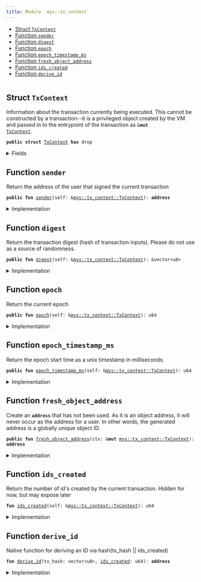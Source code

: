 ```yaml
---
title: Module `mys::tx_context`
---
```




-  [Struct `TxContext`](#mys_tx_context_TxContext)
-  [Function `sender`](#mys_tx_context_sender)
-  [Function `digest`](#mys_tx_context_digest)
-  [Function `epoch`](#mys_tx_context_epoch)
-  [Function `epoch_timestamp_ms`](#mys_tx_context_epoch_timestamp_ms)
-  [Function `fresh_object_address`](#mys_tx_context_fresh_object_address)
-  [Function `ids_created`](#mys_tx_context_ids_created)
-  [Function `derive_id`](#mys_tx_context_derive_id)


<pre><code></code></pre>



<a name="mys_tx_context_TxContext"></a>

## Struct `TxContext`

Information about the transaction currently being executed.
This cannot be constructed by a transaction--it is a privileged object created by
the VM and passed in to the entrypoint of the transaction as <code>&<b>mut</b> <a href="../mys/tx_context.md#mys_tx_context_TxContext">TxContext</a></code>.


<pre><code><b>public</b> <b>struct</b> <a href="../mys/tx_context.md#mys_tx_context_TxContext">TxContext</a> <b>has</b> drop
</code></pre>



<details>
<summary>Fields</summary>


<dl>
<dt>
<code><a href="../mys/tx_context.md#mys_tx_context_sender">sender</a>: <b>address</b></code>
</dt>
<dd>
 The address of the user that signed the current transaction
</dd>
<dt>
<code>tx_hash: vector&lt;u8&gt;</code>
</dt>
<dd>
 Hash of the current transaction
</dd>
<dt>
<code><a href="../mys/tx_context.md#mys_tx_context_epoch">epoch</a>: u64</code>
</dt>
<dd>
 The current epoch number
</dd>
<dt>
<code><a href="../mys/tx_context.md#mys_tx_context_epoch_timestamp_ms">epoch_timestamp_ms</a>: u64</code>
</dt>
<dd>
 Timestamp that the epoch started at
</dd>
<dt>
<code><a href="../mys/tx_context.md#mys_tx_context_ids_created">ids_created</a>: u64</code>
</dt>
<dd>
 Counter recording the number of fresh id's created while executing
 this transaction. Always 0 at the start of a transaction
</dd>
</dl>


</details>

<a name="mys_tx_context_sender"></a>

## Function `sender`

Return the address of the user that signed the current
transaction


<pre><code><b>public</b> <b>fun</b> <a href="../mys/tx_context.md#mys_tx_context_sender">sender</a>(self: &<a href="../mys/tx_context.md#mys_tx_context_TxContext">mys::tx_context::TxContext</a>): <b>address</b>
</code></pre>



<details>
<summary>Implementation</summary>


<pre><code><b>public</b> <b>fun</b> <a href="../mys/tx_context.md#mys_tx_context_sender">sender</a>(self: &<a href="../mys/tx_context.md#mys_tx_context_TxContext">TxContext</a>): <b>address</b> {
    self.<a href="../mys/tx_context.md#mys_tx_context_sender">sender</a>
}
</code></pre>



</details>

<a name="mys_tx_context_digest"></a>

## Function `digest`

Return the transaction digest (hash of transaction inputs).
Please do not use as a source of randomness.


<pre><code><b>public</b> <b>fun</b> <a href="../mys/tx_context.md#mys_tx_context_digest">digest</a>(self: &<a href="../mys/tx_context.md#mys_tx_context_TxContext">mys::tx_context::TxContext</a>): &vector&lt;u8&gt;
</code></pre>



<details>
<summary>Implementation</summary>


<pre><code><b>public</b> <b>fun</b> <a href="../mys/tx_context.md#mys_tx_context_digest">digest</a>(self: &<a href="../mys/tx_context.md#mys_tx_context_TxContext">TxContext</a>): &vector&lt;u8&gt; {
    &self.tx_hash
}
</code></pre>



</details>

<a name="mys_tx_context_epoch"></a>

## Function `epoch`

Return the current epoch


<pre><code><b>public</b> <b>fun</b> <a href="../mys/tx_context.md#mys_tx_context_epoch">epoch</a>(self: &<a href="../mys/tx_context.md#mys_tx_context_TxContext">mys::tx_context::TxContext</a>): u64
</code></pre>



<details>
<summary>Implementation</summary>


<pre><code><b>public</b> <b>fun</b> <a href="../mys/tx_context.md#mys_tx_context_epoch">epoch</a>(self: &<a href="../mys/tx_context.md#mys_tx_context_TxContext">TxContext</a>): u64 {
    self.<a href="../mys/tx_context.md#mys_tx_context_epoch">epoch</a>
}
</code></pre>



</details>

<a name="mys_tx_context_epoch_timestamp_ms"></a>

## Function `epoch_timestamp_ms`

Return the epoch start time as a unix timestamp in milliseconds.


<pre><code><b>public</b> <b>fun</b> <a href="../mys/tx_context.md#mys_tx_context_epoch_timestamp_ms">epoch_timestamp_ms</a>(self: &<a href="../mys/tx_context.md#mys_tx_context_TxContext">mys::tx_context::TxContext</a>): u64
</code></pre>



<details>
<summary>Implementation</summary>


<pre><code><b>public</b> <b>fun</b> <a href="../mys/tx_context.md#mys_tx_context_epoch_timestamp_ms">epoch_timestamp_ms</a>(self: &<a href="../mys/tx_context.md#mys_tx_context_TxContext">TxContext</a>): u64 {
    self.<a href="../mys/tx_context.md#mys_tx_context_epoch_timestamp_ms">epoch_timestamp_ms</a>
}
</code></pre>



</details>

<a name="mys_tx_context_fresh_object_address"></a>

## Function `fresh_object_address`

Create an <code><b>address</b></code> that has not been used. As it is an object address, it will never
occur as the address for a user.
In other words, the generated address is a globally unique object ID.


<pre><code><b>public</b> <b>fun</b> <a href="../mys/tx_context.md#mys_tx_context_fresh_object_address">fresh_object_address</a>(ctx: &<b>mut</b> <a href="../mys/tx_context.md#mys_tx_context_TxContext">mys::tx_context::TxContext</a>): <b>address</b>
</code></pre>



<details>
<summary>Implementation</summary>


<pre><code><b>public</b> <b>fun</b> <a href="../mys/tx_context.md#mys_tx_context_fresh_object_address">fresh_object_address</a>(ctx: &<b>mut</b> <a href="../mys/tx_context.md#mys_tx_context_TxContext">TxContext</a>): <b>address</b> {
    <b>let</b> <a href="../mys/tx_context.md#mys_tx_context_ids_created">ids_created</a> = ctx.<a href="../mys/tx_context.md#mys_tx_context_ids_created">ids_created</a>;
    <b>let</b> id = <a href="../mys/tx_context.md#mys_tx_context_derive_id">derive_id</a>(*&ctx.tx_hash, <a href="../mys/tx_context.md#mys_tx_context_ids_created">ids_created</a>);
    ctx.<a href="../mys/tx_context.md#mys_tx_context_ids_created">ids_created</a> = <a href="../mys/tx_context.md#mys_tx_context_ids_created">ids_created</a> + 1;
    id
}
</code></pre>



</details>

<a name="mys_tx_context_ids_created"></a>

## Function `ids_created`

Return the number of id's created by the current transaction.
Hidden for now, but may expose later


<pre><code><b>fun</b> <a href="../mys/tx_context.md#mys_tx_context_ids_created">ids_created</a>(self: &<a href="../mys/tx_context.md#mys_tx_context_TxContext">mys::tx_context::TxContext</a>): u64
</code></pre>



<details>
<summary>Implementation</summary>


<pre><code><b>fun</b> <a href="../mys/tx_context.md#mys_tx_context_ids_created">ids_created</a>(self: &<a href="../mys/tx_context.md#mys_tx_context_TxContext">TxContext</a>): u64 {
    self.<a href="../mys/tx_context.md#mys_tx_context_ids_created">ids_created</a>
}
</code></pre>



</details>

<a name="mys_tx_context_derive_id"></a>

## Function `derive_id`

Native function for deriving an ID via hash(tx_hash || ids_created)


<pre><code><b>fun</b> <a href="../mys/tx_context.md#mys_tx_context_derive_id">derive_id</a>(tx_hash: vector&lt;u8&gt;, <a href="../mys/tx_context.md#mys_tx_context_ids_created">ids_created</a>: u64): <b>address</b>
</code></pre>



<details>
<summary>Implementation</summary>


<pre><code><b>native</b> <b>fun</b> <a href="../mys/tx_context.md#mys_tx_context_derive_id">derive_id</a>(tx_hash: vector&lt;u8&gt;, <a href="../mys/tx_context.md#mys_tx_context_ids_created">ids_created</a>: u64): <b>address</b>;
</code></pre>



</details>
